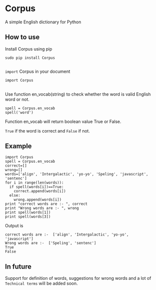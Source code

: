 # Corpus
A simple English dictionary for Python

## How to use

Install Corpus using pip

```sudo pip install Corpus```

##        
```import``` Corpus in your document

```import Corpus```

##

Use function en_vocab(string) to check whether the word is valid English word or not.

```
spell = Corpus.en_vocab
spell('word')
```

Function en_vocab will return boolean value True or False.

```True``` if the word is correct and ```False``` if not.

## Example

```
import Corpus
spell = Corpus.en_vocab
correct=[]
wrong=[]
words=['align', 'Intergalactic', 'yo-yo', 'Speling', 'javascript', 'sentenc']
for i in range(len(words)):
  if spell(words[i])==True:
    correct.append(words[i])
  else:
    wrong.append(words[i])
print "correct words are :- ", correct
print "Wrong words are :- ", wrong
print spell(words[1])
print spell(words[3])
```

Output is

```
correct words are :-  ['align', 'Intergalactic', 'yo-yo', 'javascript']
Wrong words are :-  ['Speling', 'sentenc']
True
False
```
## In future

Support for definition of words, suggestions for wrong words and a lot of ```Technical terms``` will be added soon. 

